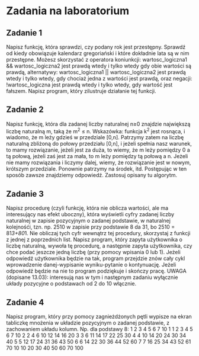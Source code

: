 # Zadania na laboratorium

## Zadanie 1
Napisz funkcję, która sprawdzi, czy podany rok jest przestępny. Sprawdź od kiedy obowiązuje kalendarz gregoriański i które dokładnie lata są w nim przestępne. Możesz skorzystać z operatora koniunkcji: wartosc_logiczna1 && wartosc_logiczna2 jest prawdą wtedy i tylko wtedy gdy obie wartości są prawdą, alternatywy: wartosc_logiczna1 || wartosc_logiczna2 jest prawdą wtedy i tylko wtedy, gdy chociaż jedna z wartości jest prawdą, oraz negacji: !wartosc_logiczna jest prawdą wtedy i tylko wtedy, gdy wartość jest fałszem. Napisz program, który zilustruje działanie tej funkcji.

## Zadanie 2
Napisz funkcję, która dla zadanej liczby naturalnej n≥0 znajdzie największą liczbę naturalną m, taką że m<sup>2</sup> ≤ n.
Wskazówka: funkcja k<sup>2</sup> jest rosnąca, i wiadomo, że m leży gdzieś w przedziale [0,n]. Patrzymy zatem na liczbę naturalną zbliżoną do połowy przedziału [0,n], i jeżeli spełnia nasz warunek, to mamy rozwiązanie, jeżeli jest za duża, to wiemy, że m leży pomiędzy 0 a tą połową, jeżeli zaś jest za mała, to m leży pomiędzy tą połową a n. Jeżeli nie mamy rozwiązania i liczymy dalej, wiemy, że rozwiązanie jest w nowym, krótszym przedziale. Ponownie patrzymy na środek, itd. Postępując w ten sposób zawsze znajdziemy odpowiedź. Zastosuj opisany tu algorytm.

## Zadanie 3
Napisz procedurę (czyli funkcję, która nie oblicza wartości, ale ma interesujący nas efekt uboczny), która wyświetli cyfry zadanej liczby naturalnej w zapisie pozycyjnym o zadanej podstawie, w naturalnej kolejnośći, tzn. np. 2510 w zapisie przy podstawie 8 da 31, bo 2510 = 81*3+80*1. Nie obliczaj tych cyfr wewnątrz tej procedury, skorzystaj z funkcji z jednej z poprzednich list. Napisz program, który zapyta użytkownika o liczbę naturalną, wywoła tę procedurę, a następnie zapyta użytkownika, czy chce podać jeszcze jedną liczbę (przy pomocy wpisania 0 lub 1). Jeżeli odpowiedź użytkownika będzie na tak, program przejdzie znów cały cykl wprowadzenie danej-wypisanie wyniku-pytanie o kontynuację. Jeżeli odpowiedź będzie na nie to program podziękuje i skończy pracę.
UWAGA (dopisane 13.03): interesują nas w tym i następnym zadaniu wyłącznie układy pozycyjne o podstawach od 2 do 10 włącznie.

## Zadanie 4
Napisz program, który przy pomocy zagnieżdżonych pętli wypisze na ekran tabliczkę mnożenia w układzie pozycyjnym o zadanej podstawie, z zachowaniem układu kolumn. Np. dla podstawy 8:
    1  2  3  4  5  6  7  10
 1  1  2  3  4  5  6  7  10
 2  2  4  6 10 12 14 16  20
 3  3  6 11 14 17 22 25  30
 4  4 10 14 20 24 30 34  40
 5  5 12 17 24 31 36 43  50
 6  6 14 22 30 36 44 52  60
 7  7 16 25 34 43 52 61  70
10 10 20 30 40 50 60 70 100